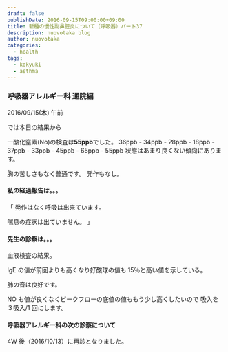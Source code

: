 ```yaml
---
draft: false
publishDate: 2016-09-15T09:00:00+09:00
title: 新種の慢性副鼻腔炎について（呼吸器）パート37
description: nuovotaka blog
author: nuovotaka
categories:
  - health
tags:
  - kokyuki
  - asthma
---
```


### 呼吸器アレルギー科 通院編

2016/09/15(木) 午前

では本日の結果から

一酸化窒素(No)の検査は**55ppb**でした。
36ppb - 34ppb - 28ppb - 18ppb - 37ppb - 33ppb - 45ppb - 65ppb - 55ppb
状態はあまり良くない傾向にあります。

胸の苦しさもなく普通です。
発作もなし。

#### 私の経過報告は。。。

「
発作はなく呼吸は出来ています。

喘息の症状は出ていません。
」

#### 先生の診察は。。。

血液検査の結果。

IgE の値が前回よりも高くなり好酸球の値も 15％と高い値を示している。

肺の音は良好です。

NO も値が良くなくピークフローの底値の値ももう少し高くしたいので
吸入を３吸入/1 回にします。

#### 呼吸器アレルギー科の次の診察について

4W 後（2016/10/13）に再診となりました。
